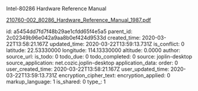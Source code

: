 Intel-80286 Hardware Reference Manual

[210760-002_80286_Hardware_Reference_Manual_1987.pdf](:/209a56af9b3d48cdad11dc4416a5128f)

id: a5454dd7fd7f48b29ae1cfdd65f4e5a5
parent_id: 2c02349b96e042a9aa8b0ef424d9533d
created_time: 2020-03-22T13:58:21.167Z
updated_time: 2020-03-22T13:59:13.731Z
is_conflict: 0
latitude: 22.53330000
longitude: 114.13330000
altitude: 0.0000
author: 
source_url: 
is_todo: 0
todo_due: 0
todo_completed: 0
source: joplin-desktop
source_application: net.cozic.joplin-desktop
application_data: 
order: 0
user_created_time: 2020-03-22T13:58:21.167Z
user_updated_time: 2020-03-22T13:59:13.731Z
encryption_cipher_text: 
encryption_applied: 0
markup_language: 1
is_shared: 0
type_: 1